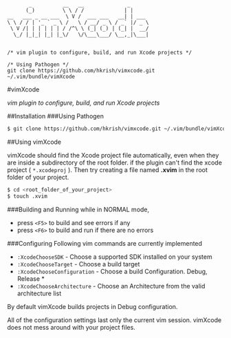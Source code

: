     
           _          __   __              _      
          (_)         \ \ / /             | |     
    __   ___ _ __ ___  \ V /  ___ ___   __| | ___ 
    \ \ / / | '_ ` _ \ /   \ / __/ _ \ / _` |/ _ \
     \ V /| | | | | | / /^\ \ (_| (_) | (_| |  __/
      \_/ |_|_| |_| |_\/   \/\___\___/ \__,_|\___|
                                                  
    
    /* vim plugin to configure, build, and run Xcode projects */

    /* Using Pathogen */
    git clone https://github.com/hkrish/vimxcode.git ~/.vim/bundle/vimXcode


#vimXcode

*vim plugin to configure, build, and run Xcode projects*

##Installation
###Using Pathogen

```bash
$ git clone https://github.com/hkrish/vimxcode.git ~/.vim/bundle/vimXcode
```

##Using vimXcode

vimXcode should find the Xcode project file automatically, even when they 
are inside a subdirectory of the root folder. if the plugin can't find the 
xcode project ( `*.xcodeproj` ). Then try creating a file 
named **.xvim** in the root folder of your project.

```bash
$ cd <root_folder_of_your_project>
$ touch .xvim
```

###Building and Running
while in NORMAL mode,
 * press `<F5>` to build and see errors if any
 * press `<F6>` to build and run if there are no errors

###Configuring
Following vim commands are currently implemented
 * `:XcodeChooseSDK` - Choose a supported SDK installed on your system
 * `:XcodeChooseTarget` - Choose a build target
 * `:XcodeChooseConfiguration` - Choose a build Configuration. Debug, Release *
 * `:XcodeChooseArchitecture` - Choose an Architecture from the valid architecture list

By default vimXcode builds projects in Debug configuration.

All of the configuration settings last only the current vim session. vimXcode does not 
mess around with your project files.
  

